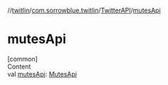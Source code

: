 //[twitlin](../../index.md)/[com.sorrowblue.twitlin](../index.md)/[TwitterAPI](index.md)/[mutesApi](mutes-api.md)



# mutesApi  
[common]  
Content  
val [mutesApi](mutes-api.md): [MutesApi](../../com.sorrowblue.twitlin.users/-mutes-api/index.md)  



